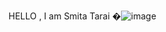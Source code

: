 HELLO , I am Smita Tarai �![image](https://user-images.githubusercontent.com/89694390/136211183-5f1e37ea-d680-4bb5-810a-1ced3a4d27ed.png)


<!--
**smita50/smita50** is a ✨ _special_ ✨ repository because its `README.md` (this file) appears on your GitHub profile.

Here are some ideas to get you started:

- 🔭 I’m currently working on ...
- 🌱 I’m currently learning ...
- 👯 I’m looking to collaborate on ...
- 🤔 I’m looking for help with ...
- 💬 Ask me about ...
- 📫 How to reach me: ...
- 😄 Pronouns: ...
- ⚡ Fun fact: ...
-->
